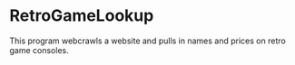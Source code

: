 # RetroGameLookup
This program webcrawls a website and pulls in names and prices on retro game consoles.
